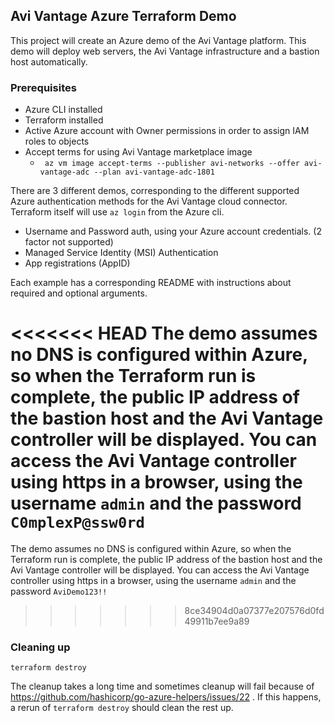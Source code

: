 ## Avi Vantage Azure Terraform Demo

This project will create an Azure demo of the Avi Vantage platform.  This demo will deploy web servers, the Avi Vantage infrastructure and a bastion host automatically.

### Prerequisites
* Azure CLI installed
* Terraform installed
* Active Azure account with Owner permissions in order to assign IAM roles to objects
* Accept terms for using Avi Vantage marketplace image  
  * ``` az vm image accept-terms --publisher avi-networks --offer avi-vantage-adc --plan avi-vantage-adc-1801```

There are 3 different demos, corresponding to the different supported Azure authentication methods for the Avi Vantage cloud connector.  Terraform itself will use ```az login``` from the Azure cli.
* Username and Password auth, using your Azure account credentials. (2 factor not supported)
* Managed Service Identity (MSI) Authentication
* App registrations (AppID)

Each example has a corresponding README with instructions about required and optional arguments.

<<<<<<< HEAD
The demo assumes no DNS is configured within Azure, so when the Terraform run is complete, the public IP address of the bastion host and the Avi Vantage controller will be displayed.  You can access the Avi Vantage controller using https in a browser, using the username ```admin``` and the password ```C0mplexP@ssw0rd```
=======
The demo assumes no DNS is configured within Azure, so when the Terraform run is complete, the public IP address of the bastion host and the Avi Vantage controller will be displayed.  You can access the Avi Vantage controller using https in a browser, using the username ```admin``` and the password ```AviDemo123!!```
>>>>>>> 8ce34904d0a07377e207576d0fd49911b7ee9a89

### Cleaning up  
```terraform destroy```


The cleanup takes a long time and sometimes cleanup will fail because of https://github.com/hashicorp/go-azure-helpers/issues/22 .  If this happens, a rerun of ```terraform destroy``` should clean the rest up.